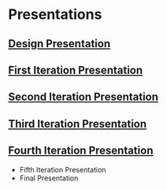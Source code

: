 # Presentations

## **[Design Presentation](DesignDay.pdf)**
## **[First Iteration Presentation](IterationDay_1.pdf)**
## **[Second Iteration Presentation](IterationDay_2.pdf)**
## **[Third Iteration Presentation](IterationDay_3.pdf)**
## **[Fourth Iteration Presentation](IterationDay_4.pdf)**
- Fifth Iteration Presentation
- Final Presentation
